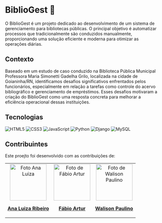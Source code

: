 # BiblioGest 📘

O BiblioGest é um projeto dedicado ao desenvolvimento de um sistema de gerenciamento para bibliotecas públicas. O principal objetivo é automatizar processos que tradicionalmente são conduzidos manualmente, proporcionando uma solução eficiente e moderna para otimizar as operações diárias.

## Contexto
Baseado em um estudo de caso conduzido na Biblioteca Pública Municipal Professora Maria Simonetti Gadelha Grilo, localizada na cidade de Goianinha/RN, identificamos desafios significativos enfrentados pelos funcionários, especialmente em relação a tarefas como controle do acervo bibliográfico e gerenciamento de empréstimos. Esses desafios motivaram a criação do BiblioGest como uma resposta concreta para melhorar a eficiência operacional dessas instituições.


## Tecnologias
![HTML5](https://img.shields.io/badge/html5-%23E34F26.svg?style=for-the-badge&logo=html5&logoColor=white)
![CSS3](https://img.shields.io/badge/css3-%231572B6.svg?style=for-the-badge&logo=css3&logoColor=white)
![JavaScript](https://img.shields.io/badge/javascript-%23323330.svg?style=for-the-badge&logo=javascript&logoColor=%23F7DF1E)
![Python](https://img.shields.io/badge/python-3670A0?style=for-the-badge&logo=python&logoColor=ffdd54)
![Django](https://img.shields.io/badge/django-%23092E20.svg?style=for-the-badge&logo=django&logoColor=white)
![MySQL](https://img.shields.io/badge/mysql-%2300f.svg?style=for-the-badge&logo=mysql&logoColor=white)

## Contribuintes

Este proejto foi desenvolvido com as contribuições de:
<table>
  <tr>
    <td align="center" width="max-content">
      <a href="https://github.com/euluizaribeiro">
        <img src="https://avatars.githubusercontent.com/u/119046529?v=4" width="120px;" alt="Foto Ana Luiza"/>
        <p><b>Ana Luiza Ribeiro</b></p>
      </a>
    </td>
    <td align="center" width="max-content">
      <a href="https://github.com/FabioGomesLima">
        <img src="https://avatars.githubusercontent.com/u/119046091?v=4" width="120px;" alt="Foto de Fábio Artur"/>
        <p><b>Fábio Artur</b></p>
      </a>
    </td>
    <td align="center" width="max-content">
      <a href="https://github.com/WALISONPAULINO">
        <img src="https://avatars.githubusercontent.com/u/119046527?v=4" width="120px;" alt="Foto de Walison Paulino"/>
        <p><b>Walison Paulino</b></p>
      </a>
    </td>
  </tr>
</table>
